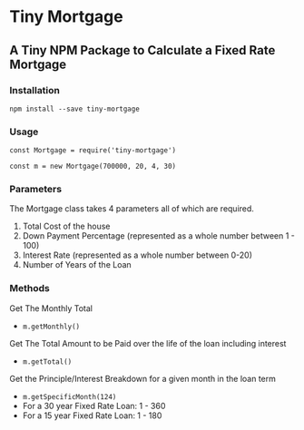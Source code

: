 # Tiny Mortgage
## A Tiny NPM Package to Calculate a Fixed Rate Mortgage

### Installation
`npm install --save tiny-mortgage`

### Usage
`const Mortgage = require('tiny-mortgage')`

`const m = new Mortgage(700000, 20, 4, 30)`

### Parameters
The Mortgage class takes 4 parameters all of which are required.
1. Total Cost of the house
2. Down Payment Percentage (represented as a whole number between 1 - 100)
3. Interest Rate (represented as a whole number between 0-20)
4. Number of Years of the Loan

### Methods
Get The Monthly Total
- `m.getMonthly()`

Get The Total Amount to be Paid over the life of the loan including interest
- `m.getTotal()`

Get the Principle/Interest Breakdown for a given month in the loan term
- `m.getSpecificMonth(124)`
- For a 30 year Fixed Rate Loan: 1 - 360
- For a 15 year Fixed Rate Loan: 1 - 180

